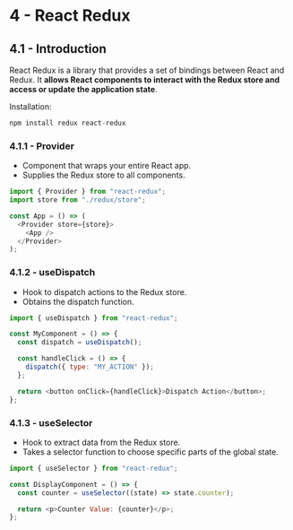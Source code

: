 # 4 - React Redux

## 4.1 - Introduction

React Redux is a library that provides a set of bindings between React and Redux. It **allows React components to interact with the Redux store and access or update the application state**.

Installation:

```js
npm install redux react-redux
```

### 4.1.1 - Provider

- Component that wraps your entire React app.
- Supplies the Redux store to all components.

```js
import { Provider } from "react-redux";
import store from "./redux/store";

const App = () => (
  <Provider store={store}>
    <App />
  </Provider>
);
```

### 4.1.2 - useDispatch

- Hook to dispatch actions to the Redux store.
- Obtains the dispatch function.

```js
import { useDispatch } from "react-redux";

const MyComponent = () => {
  const dispatch = useDispatch();

  const handleClick = () => {
    dispatch({ type: "MY_ACTION" });
  };

  return <button onClick={handleClick}>Dispatch Action</button>;
};
```

### 4.1.3 - useSelector

- Hook to extract data from the Redux store.
- Takes a selector function to choose specific parts of the global state.

```js
import { useSelector } from "react-redux";

const DisplayComponent = () => {
  const counter = useSelector((state) => state.counter);

  return <p>Counter Value: {counter}</p>;
};
```
